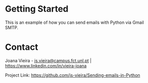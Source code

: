# Getting Started

This is an example of how you can send emails with Python via Gmail SMTP.


# Contact

Joana Vieira - js.vieira@campus.fct.unl.pt | https://www.linkedin.com/in/vieira-joana

Project Link: https://github.com/js-vieira/Sending-emails-in-Python
